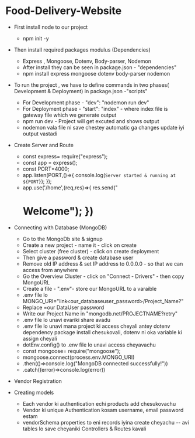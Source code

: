 # Food-Delivery-Website
- First install node to our project
  - npm init -y
- Then install required packages modulus (Dependencies) 
  - Express , Mongoose, Dotenv, Body-parser, Nodemon  
  - After install they can be seen in package.json - "dependencies"
  - npm install express mongoose dotenv body-parser nodemon

- To run the project , we have to define commands in two phases( Development & Deployment) in package.json -"scripts"
  - For Development phase - "dev": "nodemon run dev"
  - For Deployment phase - "start": "index" - where index file is gateway file which we generate output
  - npm run dev - Project will get excuted and shows output
  - nodemon vala file ni save chestey automatic ga changes update iyi output vastadi

- Create Server and Route
  <!-- - Creating Server -->
  - const express= require("express"); 
  <!-- Manam install cheshi express ni import chesukoniki - require("express") -->
  - const app = express();
  <!-- express nunchi vastuna methods ani e app variable ki assign chestam -->
  - const PORT=4000;
  - app.listen(PORT,()=>{
    console.log(`Server started & running at ${PORT}`);
    });
  <!-- By using above server we are defining route -->
  - app.use('/home',(req,res)=>{
    res.send("<h1> Welcome");
    })

- Connecting with Database (MongoDB)
  - Go to the MongoDb site & signup
  - Create a new project - name it - click on create
  - Select cluster (free cluster) - click on create deployment
  - Then give a password & create database user
  - Remove old IP address & set IP address to 0.0.0.0 - so that we can access from anywhere
  - Go the Overview Cluster - click on "Connect - Drivers" - then copy MongoURL
  - Create a file - ".env"- store our MongoURL to a varaible
  - .env file lo MONGO_URI="link<our_databaseuser_password>/Project_Name?" 
  - Replace <password>=our DataUser password
  - Write our Project Name in "mongodb.net/PROJECTNAME?retry"
  - .env file lo unavi evariki share avadu
  - .env file lo unavi mana project ki access cheyali antey dotenv dependency package install chesukovali, dotenv ni oka variable ki assign cheyali
  - dotEnv.config() to .env file lo unavi access cheyavachu
  <!-- const dotEnv= require('dotenv'); -->
  <!-- dotEnv.config(); -->

  <!-- - write " process.env.Variable " whereever it required -->
  <!-- Mongoose to MongoDB database ki connect chestam -->
  - const mongoose= require("mongoose");
  - mongoose.connect(process.env.MONGO_URI)
  - .then(()=>console.log("MongoDB connected successfully!"))
  - .catch((error)=>console.log(error))

- Vendor Registration
- Creating models
  -  Each vendor ki authentication echi products add chesukovachu
  - Vendor ki unique Authentication kosam username, email password estam
  - vendorSchema properties to eni records iyina create cheyachu -- avi tables lo save cheyaniki Controllers & Routes kavali